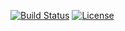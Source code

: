 [![Build Status](http://img.shields.io/travis/culpabilitybrown/culpabilitybrown.github.io.svg)](https://travis-ci.org/culpabilitybrown/culpabilitybrown.github.io)
[![License](http://img.shields.io/:license-mit-blue.svg)](http://culpabilitybrown.mit-license.org)
